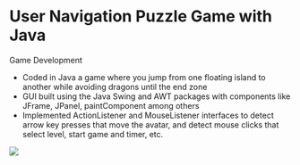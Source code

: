 # User Navigation Puzzle Game with Java

Game Development 

- Coded in Java a game where you jump from one floating island to another while avoiding dragons until the end zone 
- GUI built using the Java Swing and AWT packages with components like JFrame, JPanel, paintComponent among others
- Implemented ActionListener and MouseListener interfaces to detect arrow key presses that move the avatar, and detect mouse clicks that select level, start game and timer, etc.

![](https://github.com/HarshaMalireddy/User-Interactive-GUI-Game-In-Java/blob/main/Images/home_page.png)
